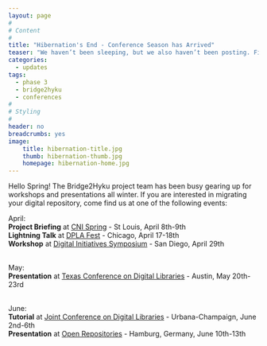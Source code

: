 ```yaml
---
layout: page
#
# Content
#
title: "Hibernation's End - Conference Season has Arrived"
teaser: "We haven’t been sleeping, but we also haven’t been posting. Find out where you can learn more about the Bridge2Hyku Project during this conference season!"
categories:
  - updates
tags:
  - phase 3
  - bridge2hyku
  - conferences
#
# Styling
#
header: no
breadcrumbs: yes
image:
    title: hibernation-title.jpg
    thumb: hibernation-thumb.jpg
    homepage: hibernation-home.jpg
---
```


Hello Spring! The Bridge2Hyku project team has been busy gearing up for workshops and presentations all winter.  If you are interested in migrating your digital repository, come find us at one of the following events: 

April:<br>
**Project Briefing** at [CNI Spring](https://www.cni.org/events/membership-meetings/upcoming-meeting/spring-2019) - St Louis, April 8th-9th<br> 
**Lightning Talk** at [DPLA Fest](https://dplafest2019.dp.la/call-for-proposals/)  - Chicago, April 17-18th<br>
**Workshop** at [Digital Initiatives Symposium](https://digital.sandiego.edu/symposium/2019/) - San Diego, April 29th<br><br> 

May:<br> 
**Presentation** at [Texas Conference on Digital Libraries](https://www.tdl.org/tcdl/) - Austin, May 20th-23rd<br><br> 

June:<br> 
**Tutorial** at [Joint Conference on Digital Libraries](https://2019.jcdl.org/) - Urbana-Champaign, June 2nd-6th<br>
**Presentation** at [Open Repositories](https://or2019.blogs.uni-hamburg.de/) - Hamburg, Germany, June 10th-13th


